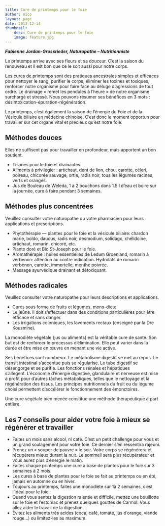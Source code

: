 ```yaml
---
title: Cure de printemps pour le foie
author: nico
layout: page
date: 2013-12-14
thumbnail:
    desc: Cure de printemps pour le foie
    image: feature.jpg
---
```


**_Fabienne Jordan-Grossrieder, Naturopathe – Nutritionniste_**

Le printemps arrive avec ses fleurs et sa douceur. C’est la saison du renouveau et il est bon que ce le soit aussi pour notre corps.

Les cures de printemps sont des pratiques ancestrales simples et efficaces pour nettoyer le sang, purifier le corps, éliminer les toxines et toxiques, renforcer notre organisme pour faire face au déluge d’agressions de tout ordre. Le drainage « remet les pendules à l’heure » de notre organisme surchargé et stressé. Nous pouvons résumer ses bénéfices en 3 mots : désintoxication-épuration-régénération.

Le printemps, c’est également la saison de l’énergie du Foie et de la Vésicule biliaire en médecine chinoise. C’est donc le moment opportun pour travailler sur cet organe vital et précieux qu’est notre foie.

## Méthodes douces

Elles ne suffisent pas pour travailler en profondeur, mais apportent un bon soutient.

  * Tisanes pour le foie et drainantes.
  * Aliments à privilégier : artichaut, dent de lion, chou, carotte, céleri, poireau, chicorée sauvage, ortie, radis noir, tous les légumes racines, verts et orangés.
  * Jus de Bouleau de Weleda, 1 à 2 bouchons dans 1.5 l d’eau et boire sur la journée, cure à faire pendant 3 semaines.

## Méthodes plus concentrées

Veuillez consulter votre naturopathe ou votre pharmacien pour leurs applications et prescriptions.

  * Phytothérapie — plantes pour le foie et la vésicule biliaire: chardon marie, boldo, daucus, radis noir, desmodium, solidago, chélidoine, artichaut, romarin, chicoré, etc.
  * Pianto doré et Bio St-Joseph pour le foie.
  * Aromathérapie : huiles essentielles de Ledum Groenland, romarin à verbenon: attention au contre indication. Hydrolats de romarin verbenon, carotte, immortelle, menthe poivrée.
  * Massage ayurvédique drainant et détoxiquant.

## Méthodes radicales

Veuillez consulter votre naturopathe pour leurs descriptions et applications.

  * Cures sous forme de fruits et légumes, mono-diète.
  * Le jeûne. Il doit s’effectuer dans des conditions particulières pour être efficace et sans danger.
  * Les irrigations coloniques, les lavements rectaux (enseigné par la Dre Kousmine).

La monodiète végétale (jus ou aliments) est la véritable cure de santé. Son but est de renforcer le processus d’élimination. Elle peut varier dans la durée et être mise en œuvre en menant une vie active.

Ses bénéfices sont nombreux. Le métabolisme digestif se met au repos. Le transit intestinal s’accentue puis se régularise. Le tube digestif se désengorge et se purifie. Les fonctions rénales et hépatiques s’allègent. L’économie d’énergie digestive, glandulaire et nerveuse est mise à profit pour d’autres tâches métaboliques, telles que le nettoyage et la régénération des tissus. Les principes nutritionnels du fruit ou du légume choisi permettent d’accélérer le fonctionnement des émonctoires.

Une cure végétale bien menée constitue une méthode thérapeutique à part entière.

## Les 7 conseils pour aider votre foie à mieux se régénérer et travailler

  * Faites un mois sans alcool, ni café. C’est un petit challenge pour vous et un grand soulagement pour votre foie. Ce dernier s’en ressentira rajeuni.
  * Prenez un « souper de pauvre » le soir. Votre corps se régénérera et récupérera mieux durant la nuit. Le sommeil sera plus récupérateur et vous aurez plus d’énergie le matin.
  * Faites chaque printemps une cure à base de plantes pour le foie sur 3 semaines à 2 mois.
  * Les cures à base de plantes pour le foie se fait au printemps ou en été, jamais en automne ou en hiver.
  * Toujours au printemps, faites une monodiète sur 1à 2 semaines, c’est l’idéal pour le foie.
  * Quand vous sentez la digestion ralentie et difficile, mettez une bouillotte sur le foie et l’estomac et prenez quelques gouttes de Carmol. Vous allez aider le travail de la digestion.
  * Évitez les aliments très acides (coca, café, tomate, jus d’orange, viande rouge…) ou limitez-les au maximum.
